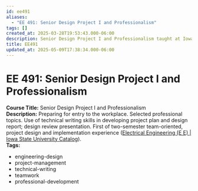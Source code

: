 ```yaml
---
id: ee491
aliases:
  - "EE 491: Senior Design Project I and Professionalism"
tags: []
created_at: 2025-03-28T19:53:43.000-06:00
description: Senior Design Project I and Professionalism taught at Iowa State University.
title: EE491
updated_at: 2025-05-09T17:38:34.000-06:00
---
```


# EE 491: Senior Design Project I and Professionalism

**Course Title:** Senior Design Project I and Professionalism  
**Description:** Preparing for entry to the workplace. Selected professional topics. Use of technical writing skills in developing project plan and design report; design review presentation. First of two-semester team-oriented, project design and implementation experience ([Electrical Engineering (E E) | Iowa State University Catalog](https://catalog.iastate.edu/previouscatalogs/2022-2023/azcourses/e_e/#:~:text=Preparing%20for%20entry%20to%20the,project%20design%20and%20implementation%20experience)).  
**Tags:**

- engineering-design
- project-management
- technical-writing
- teamwork
- professional-development
